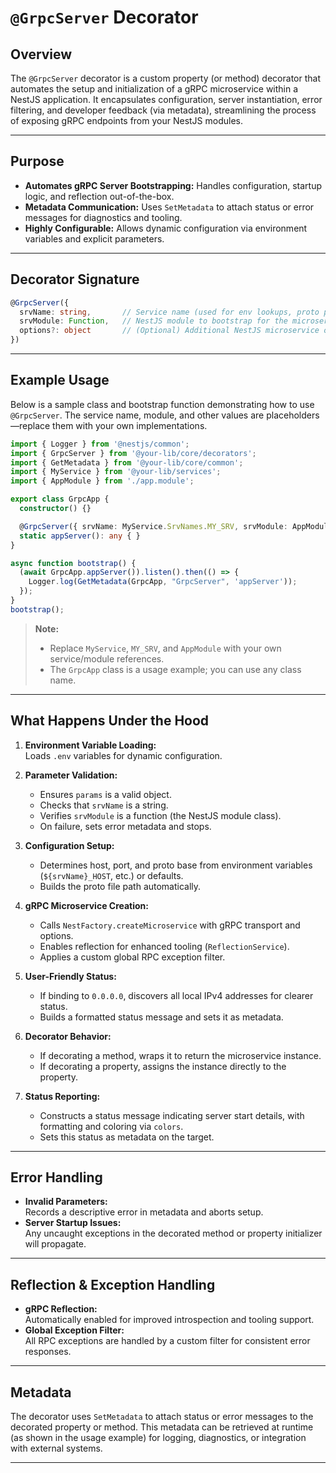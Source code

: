 # `@GrpcServer` Decorator

## Overview

The `@GrpcServer` decorator is a custom property (or method) decorator that automates the setup and initialization of a gRPC microservice within a NestJS application. It encapsulates configuration, server instantiation, error filtering, and developer feedback (via metadata), streamlining the process of exposing gRPC endpoints from your NestJS modules.

---

## Purpose

- **Automates gRPC Server Bootstrapping:** Handles configuration, startup logic, and reflection out-of-the-box.
- **Metadata Communication:** Uses `SetMetadata` to attach status or error messages for diagnostics and tooling.
- **Highly Configurable:** Allows dynamic configuration via environment variables and explicit parameters.

---

## Decorator Signature

```typescript
@GrpcServer({
  srvName: string,       // Service name (used for env lookups, proto path, gRPC package)
  srvModule: Function,   // NestJS module to bootstrap for the microservice
  options?: object       // (Optional) Additional NestJS microservice options
})
```

---

## Example Usage

Below is a sample class and bootstrap function demonstrating how to use `@GrpcServer`. The service name, module, and other values are placeholders—replace them with your own implementations.

```typescript
import { Logger } from '@nestjs/common';
import { GrpcServer } from '@your-lib/core/decorators';
import { GetMetadata } from '@your-lib/core/common';
import { MyService } from '@your-lib/services';
import { AppModule } from './app.module';

export class GrpcApp {
  constructor() {}

  @GrpcServer({ srvName: MyService.SrvNames.MY_SRV, srvModule: AppModule })
  static appServer(): any { }
}

async function bootstrap() {
  (await GrpcApp.appServer()).listen().then(() => {
    Logger.log(GetMetadata(GrpcApp, "GrpcServer", 'appServer'));
  });
}
bootstrap();
```

> **Note:**  
> - Replace `MyService`, `MY_SRV`, and `AppModule` with your own service/module references.
> - The `GrpcApp` class is a usage example; you can use any class name.

---

## What Happens Under the Hood

1. **Environment Variable Loading:**  
   Loads `.env` variables for dynamic configuration.

2. **Parameter Validation:**  
   - Ensures `params` is a valid object.
   - Checks that `srvName` is a string.
   - Verifies `srvModule` is a function (the NestJS module class).
   - On failure, sets error metadata and stops.

3. **Configuration Setup:**  
   - Determines host, port, and proto base from environment variables (`${srvName}_HOST`, etc.) or defaults.
   - Builds the proto file path automatically.

4. **gRPC Microservice Creation:**  
   - Calls `NestFactory.createMicroservice` with gRPC transport and options.
   - Enables reflection for enhanced tooling (`ReflectionService`).
   - Applies a custom global RPC exception filter.

5. **User-Friendly Status:**  
   - If binding to `0.0.0.0`, discovers all local IPv4 addresses for clearer status.
   - Builds a formatted status message and sets it as metadata.

6. **Decorator Behavior:**  
   - If decorating a method, wraps it to return the microservice instance.
   - If decorating a property, assigns the instance directly to the property.
  
7. **Status Reporting:**  
   - Constructs a status message indicating server start details, with formatting and coloring via `colors`.
   - Sets this status as metadata on the target.

---

## Error Handling

- **Invalid Parameters:**  
  Records a descriptive error in metadata and aborts setup.
- **Server Startup Issues:**  
  Any uncaught exceptions in the decorated method or property initializer will propagate.

---

## Reflection & Exception Handling

- **gRPC Reflection:**  
  Automatically enabled for improved introspection and tooling support.
- **Global Exception Filter:**  
  All RPC exceptions are handled by a custom filter for consistent error responses.

---

## Metadata

The decorator uses `SetMetadata` to attach status or error messages to the decorated property or method. This metadata can be retrieved at runtime (as shown in the usage example) for logging, diagnostics, or integration with external systems.

---